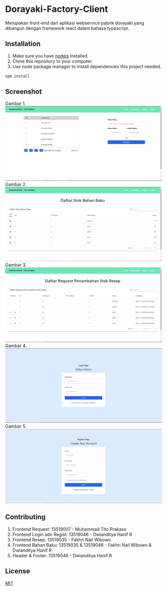 # Dorayaki-Factory-Client

Merupakan front-end dari aplikasi webservice pabrik dorayaki yang dibangun dengan framework react dalam bahasa typescript.

## Installation
1. Make sure you have [nodejs](https://nodejs.org/en/download/) installed.
2. Clone this repository to your computer.
3. Use node package manager to install dependencies this project needed.
```bash
npm install
```

## Screenshot
Gambar 1. ![Resep](./screenshots/Capture.PNG)
Gambar 2. ![Resep](./screenshots/Capture1.PNG)
Gambar 3. ![Resep](./screenshots/Capture2.PNG)
Gambar 4. ![Resep](./screenshots/Capture3.PNG)
Gambar 5. ![Resep](./screenshots/Capture4.PNG)

## Contributing
1. Frontend Request: 13519007 - Muhammad Tito Prakasa
2. Frontend Login adn Regist: 13519046 - Dwianditya Hanif R
3. Frontend Resep: 13519035 - Fakhri Nail Wibowo
4. Frontend Bahan Baku: 13519035 & 13519046 - Fakhri Nail Wibowo & Dwianditya Hanif R
5. Header & Footer: 13519046 - Dwianditya Hanif R

## License
[MIT](https://choosealicense.com/licenses/mit/)
